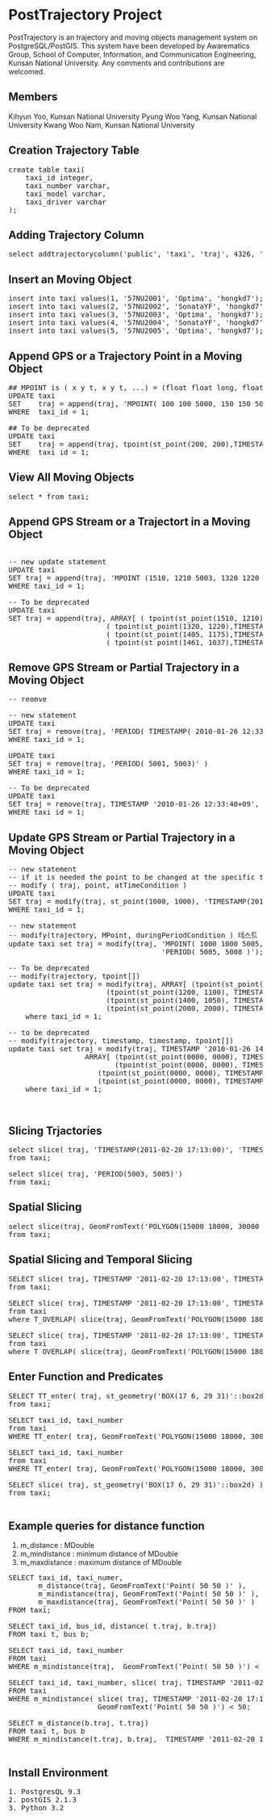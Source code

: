 PostTrajectory Project
==============

PostTrajectory is an trajectory and moving objects management system on PostgreSQL/PostGIS. 
This system have been developed by Awarematics Group, School of Computer, Information, and Communication Engineering, Kunsan National University. Any comments and contributions are welcomed.

## Members
Kihyun Yoo, Kunsan National University
Pyung Woo Yang, Kunsan National University
Kwang Woo Nam, Kunsan National University

## Creation Trajectory Table

<pre>
create table taxi(
	taxi_id integer,
	taxi_number varchar,
	taxi_model varchar,
	taxi_driver varchar
);
</pre>

## Adding Trajectory Column

<pre>
select addtrajectorycolumn('public', 'taxi', 'traj', 4326, 'MOVINGPOINT', 2, 10);
</pre>

## Insert an Moving Object

<pre>
insert into taxi values(1, '57NU2001', 'Optima', 'hongkd7');
insert into taxi values(2, '57NU2002', 'SonataYF', 'hongkd7');
insert into taxi values(3, '57NU2003', 'Optima', 'hongkd7');
insert into taxi values(4, '57NU2004', 'SonataYF', 'hongkd7');
insert into taxi values(5, '57NU2005', 'Optima', 'hongkd7');
</pre>

## Append GPS or a Trajectory Point in a Moving Object
<pre>
## MPOINT is ( x y t, x y t, ...) = (float float long, float float long, ...)
UPDATE taxi 
SET    traj = append(traj, 'MPOINT( 100 100 5000, 150 150 5001)') 
WHERE  taxi_id = 1;

## To be deprecated
UPDATE taxi 
SET    traj = append(traj, tpoint(st_point(200, 200),TIMESTAMP '2010-01-25 12:05:30+09')) 
WHERE  taxi_id = 1;
</pre>


## View All Moving Objects
<pre>
select * from taxi;
</pre>

## Append GPS Stream or a Trajectort in a Moving Object
<pre>

-- new update statement
UPDATE taxi 
SET traj = append(traj, 'MPOINT (1510, 1210 5003, 1320 1220 5004, 1405 1175 5005, 1461 1037 5006)' )  
WHERE taxi_id = 1;

-- To be deprecated
UPDATE taxi 
SET traj = append(traj, ARRAY[ ( tpoint(st_point(1510, 1210),TIMESTAMP '2010-01-26 15:21:40+09') ), 
					   ( tpoint(st_point(1320, 1220),TIMESTAMP '2010-01-26 15:25:40+09') ), 
					   ( tpoint(st_point(1405, 1175),TIMESTAMP '2010-01-26 15:29:40+09') ), 
					   ( tpoint(st_point(1461, 1037),TIMESTAMP '2010-01-26 15:36:40+09') ) ]::tpoint[] )
</pre>

## Remove GPS Stream or Partial Trajectory in a Moving Object
<pre>
-- reomve 

-- new statement
UPDATE taxi 
SET traj = remove(traj, 'PERIOD( TIMESTAMP( 2010-01-26 12:33:40+09), TIMESTAMP(2010-01-26 12:37:40+09) )' )
WHERE taxi_id = 1;

UPDATE taxi 
SET traj = remove(traj, 'PERIOD( 5001, 5003)' )
WHERE taxi_id = 1;

-- To be deprecated
UPDATE taxi 
SET traj = remove(traj, TIMESTAMP '2010-01-26 12:33:40+09', TIMESTAMP '2010-01-26 12:37:40+09')
WHERE taxi_id = 1;
</pre>


## Update GPS Stream or Partial Trajectory in a Moving Object
<pre>
-- new statement
-- if it is needed the point to be changed at the specific time, 
-- modify ( traj, point, atTimeCondition )
UPDATE taxi 
SET traj = modify(traj, st_point(1000, 1000), 'TIMESTAMP(2010-01-26 15:40:40+9)');
WHERE taxi_id = 1;

-- new statement
-- modify(trajectory, MPoint, duringPeriodCondition ) 테스트
update taxi set traj = modify(traj, 'MPOINT( 1000 1000 5005, 1200 1100 5006, 1400 1050 5007, 2000 2000 5008 )', 
                                    'PERIOD( 5005, 5008 )');

-- To be deprecated
-- modify(trajectory, tpoint[])
update taxi set traj = modify(traj, ARRAY[ (tpoint(st_point(1000, 1000), TIMESTAMP '2010-01-26 15:40:40+9') ),
					   (tpoint(st_point(1200, 1100), TIMESTAMP '2010-01-26 15:46:40+9') ),
					   (tpoint(st_point(1400, 1050), TIMESTAMP '2010-01-26 15:49:40+9') ),
					   (tpoint(st_point(2000, 2000), TIMESTAMP '2010-01-26 15:57:40+9') ) ]::tpoint[] )
	where taxi_id = 1;

-- to be deprecated
-- modify(trajectory, timestamp, timestamp, tpoint[]) 
update taxi set traj = modify(traj, TIMESTAMP '2010-01-26 14:00:40+9', TIMESTAMP '2010-01-26 14:03:40+9',
			      ARRAY[ (tpoint(st_point(0000, 0000), TIMESTAMP '2010-01-26 15:00:40+9') ),
			             (tpoint(st_point(0000, 0000), TIMESTAMP '2010-01-26 15:01:40+9') ),
				     (tpoint(st_point(0000, 0000), TIMESTAMP '2010-01-26 15:02:40+9') ),
				     (tpoint(st_point(0000, 0000), TIMESTAMP '2010-01-26 15:03:40+9') ) ]::tpoint[] )
	where taxi_id = 1;


</pre>


## Slicing Trjactories
<pre>
select slice( traj, 'TIMESTAMP(2011-02-20 17:13:00)', 'TIMESTAMP(2011-02-20 17:26:00)')
from taxi;

select slice( traj, 'PERIOD(5003, 5005)')
from taxi;
</pre>

## Spatial Slicing 
<pre>
select slice(traj, GeomFromText('POLYGON(15000 18000, 30000 30000, 15000 18000)')) 
from taxi;
</pre>

## Spatial Slicing and Temporal Slicing
<pre>
SELECT slice( traj, TIMESTAMP '2011-02-20 17:13:00', TIMESTAMP '2011-02-20 17:26:00'), slice(traj, 'POLYGON(15000 18000, 30000 30000, 15000 18000)')
from taxi;

SELECT slice( traj, TIMESTAMP '2011-02-20 17:13:00', TIMESTAMP '2011-02-20 17:26:00')
from taxi
where T_OVERLAP( slice(traj, GeomFromText('POLYGON(15000 18000, 30000 30000, 15000 18000)')), 'PERIOD( 5003, 5008 ')); 

SELECT slice( traj, TIMESTAMP '2011-02-20 17:13:00', TIMESTAMP '2011-02-20 17:26:00')
from taxi
where T_OVERLAP( slice(traj, GeomFromText('POLYGON(15000 18000, 30000 30000, 15000 18000)')), 'PERIOD( 5003, 5008 )');
</pre>

## Enter Function and Predicates
<pre>
SELECT TT_enter( traj, st_geometry('BOX(17 6, 29 31)'::box2d) 
from taxi;

SELECT taxi_id, taxi_number
from taxi
WHERE TT_enter( traj, GeomFromText('POLYGON(15000 18000, 30000 30000, 15000 18000)'));

SELECT taxi_id, taxi_number
from taxi
WHERE TT_enter( traj, GeomFromText('POLYGON(15000 18000, 30000 30000, 15000 18000)', 'PERIOD( 5003, 5008 )'));

SELECT slice( traj, st_geometry('BOX(17 6, 29 31)'::box2d) ),  aa_enter( traj, st_geometry('BOX(17 6, 29 31)'::box2d) )
from taxi;

</pre>

## Example queries for distance function
1. m_distance : MDouble
2. m_mindistance : minimum distance of MDouble
3. m_maxdistance : maximum distance of MDouble

<pre>
SELECT taxi_id, taxi_numer, 
       m_distance(traj, GeomFromText('Point( 50 50 )' ),
       m_mindistance(traj, GeomFromText('Point( 50 50 )' ), 
       m_maxdistance(traj, GeomFromText('Point( 50 50 )' )
FROM taxi;

SELECT taxi_id, bus_id, distance( t.traj, b.traj)
FROM taxi t, bus b;

SELECT taxi_id, taxi_number 
FROM taxi
WHERE m_mindistance(traj,  GeomFromText('Point( 50 50 )') < 20;

SELECT taxi_id, taxi_number, slice( traj, TIMESTAMP '2011-02-20 17:13:00', TIMESTAMP '2011-02-20 17:26:00')
FROM taxi 
WHERE m_mindistance( slice( traj, TIMESTAMP '2011-02-20 17:13:00', TIMESTAMP '2011-02-20 17:26:00'), 
                     GeomFromText('Point( 50 50 )') < 50;

SELECT m_distance(b.traj, t.traj) 
FROM taxi t, bus b 
WHERE m_mindistance(t.traj, b.traj,  TIMESTAMP '2011-02-20 17:13:00', TIMESTAMP '2011-02-20 17:26:00') < 100m;

</pre>

## Install Environment
<pre>
1. PostgresQL 9.3
2. postGIS 2.1.3
3. Python 3.2

</pre>



